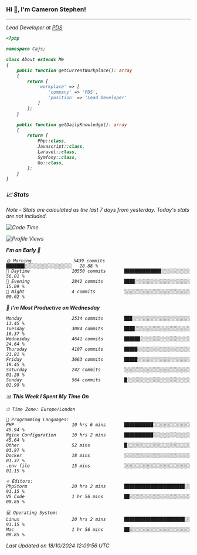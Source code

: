 ### Hi 👋, I'm Cameron Stephen!
<hr>
<p><em>Lead Developer at <a href="https://prindatasolutions.co.uk">PDS</a></p>


```php
<?php

namespace Cajs;

class About extends Me
{
    public function getCurrentWorkplace(): array
    {
        return [
            'workplace' => [
                'company' => 'PDS',
                'position' => 'Lead Developer'
            ]
        ];
    }

    public function getDailyKnowledge(): array
    {
        return [
            Php::class,
            Javascript::class,
            Laravel::class,
            Symfony::class,
            Go::class,
        ];
    }
}
```

### 📈 Stats
<p><em>Note - Stats are calculated as the last 7 days from yesterday. Today's stats are not included.</em></p>


<!--START_SECTION:waka-->
![Code Time](http://img.shields.io/badge/Code%20Time-4%2C022%20hrs-blue)

![Profile Views](http://img.shields.io/badge/Profile%20Views-0-blue)

**I'm an Early 🐤** 

```text
🌞 Morning                5439 commits        ███████░░░░░░░░░░░░░░░░░░   28.88 % 
🌆 Daytime                10550 commits       ██████████████░░░░░░░░░░░   56.01 % 
🌃 Evening                2842 commits        ████░░░░░░░░░░░░░░░░░░░░░   15.09 % 
🌙 Night                  4 commits           ░░░░░░░░░░░░░░░░░░░░░░░░░   00.02 % 
```
📅 **I'm Most Productive on Wednesday** 

```text
Monday                   2534 commits        ███░░░░░░░░░░░░░░░░░░░░░░   13.45 % 
Tuesday                  3084 commits        ████░░░░░░░░░░░░░░░░░░░░░   16.37 % 
Wednesday                4641 commits        ██████░░░░░░░░░░░░░░░░░░░   24.64 % 
Thursday                 4107 commits        █████░░░░░░░░░░░░░░░░░░░░   21.81 % 
Friday                   3663 commits        █████░░░░░░░░░░░░░░░░░░░░   19.45 % 
Saturday                 242 commits         ░░░░░░░░░░░░░░░░░░░░░░░░░   01.28 % 
Sunday                   564 commits         █░░░░░░░░░░░░░░░░░░░░░░░░   02.99 % 
```


📊 **This Week I Spent My Time On** 

```text
🕑︎ Time Zone: Europe/London

💬 Programming Languages: 
PHP                      10 hrs 6 mins       ███████████░░░░░░░░░░░░░░   45.94 % 
Nginx Configuration      10 hrs 2 mins       ███████████░░░░░░░░░░░░░░   45.64 % 
Other                    52 mins             █░░░░░░░░░░░░░░░░░░░░░░░░   03.97 % 
Docker                   18 mins             ░░░░░░░░░░░░░░░░░░░░░░░░░   01.37 % 
.env file                15 mins             ░░░░░░░░░░░░░░░░░░░░░░░░░   01.15 % 

🔥 Editors: 
PhpStorm                 20 hrs 2 mins       ███████████████████████░░   91.15 % 
VS Code                  1 hr 56 mins        ██░░░░░░░░░░░░░░░░░░░░░░░   08.85 % 

💻 Operating System: 
Linux                    20 hrs 2 mins       ███████████████████████░░   91.15 % 
Mac                      1 hr 56 mins        ██░░░░░░░░░░░░░░░░░░░░░░░   08.85 % 
```


 Last Updated on 18/10/2024 12:09:56 UTC
<!--END_SECTION:waka-->
